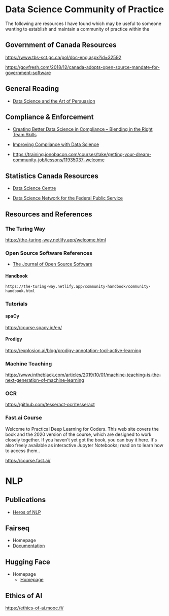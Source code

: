 # Data Science Community of Practice

The following are resources I have found which may be useful to someone wanting
to establish and maintain a community of practice within the

## Government of Canada Resources

https://www.tbs-sct.gc.ca/pol/doc-eng.aspx?id=32592

https://govfresh.com/2018/12/canada-adopts-open-source-mandate-for-government-software

## General Reading

- [Data Science and the Art of Persuasion](https://hbr.org/2019/01/data-science-and-the-art-of-persuasion)

## Compliance & Enforcement

- [Creating Better Data Science in Compliance – Blending in the Right Team Skills](https://www.jdsupra.com/legalnews/creating-better-data-science-in-88733/)

- [Improving Compliance with Data Science](https://www.corporatecomplianceinsights.com/improving-compliance-with-data-science/)

- [](https://www.complianceweek.com/how-data-analytics-is-changing-the-face-of-compliance/2932.article)
https://training.jonobacon.com/courses/take/getting-your-dream-community-job/lessons/11935037-welcome

## Statistics Canada Resources

- [Data Science Centre](https://www.statcan.gc.ca/eng/data-science)

- [Data Science Network for the Federal Public Service](https://www.statcan.gc.ca/eng/data-science/network)

## Resources and References

### The Turing Way

https://the-turing-way.netlify.app/welcome.html

### Open Source Software References

- [The Journal of Open Source Software](https://joss.theoj.org/)

#### Handbook

    https://the-turing-way.netlify.app/community-handbook/community-handbook.html

### Tutorials

#### spaCy

https://course.spacy.io/en/

#### Prodigy

https://explosion.ai/blog/prodigy-annotation-tool-active-learning


### Machine Teaching

https://www.intheblack.com/articles/2019/10/01/machine-teaching-is-the-next-generation-of-machine-learning

### OCR

https://github.com/tesseract-ocr/tesseract

### Fast.ai Course

Welcome to Practical Deep Learning for Coders. This web site covers the book and
the 2020 version of the course, which are designed to work closely together. If
you haven't yet got the book, you can buy it here. It's also freely available as
interactive Jupyter Notebooks; read on to learn how to access them..

https://course.fast.ai/


# NLP

## Publications

- [Heros of NLP](https://www.deeplearning.ai/blog/heroes-of-nlp/)

## Fairseq

- Homepage
- [Documentation](https://fairseq.readthedocs.io/en/latest/getting_started.html)

## Hugging Face

- Homepage
  - [Homepage](https://huggingface.co/)
  
 
## Ethics of AI

https://ethics-of-ai.mooc.fi/
